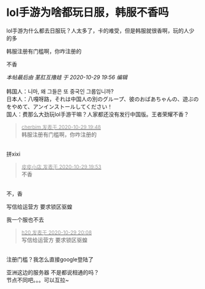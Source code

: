 # lol手游为啥都玩日服，韩服不香吗


lol手游为什么都去日服玩？人太多了，卡的难受，但是韩服就很香啊，玩的人少的多

韩服注册有门槛啊，你咋注册的

不香<img id="aimg_sg8ew" onclick="zoom(this, this.src, 0, 0, 0)" class="zoom" src="https://cdn.jsdelivr.net/gh/hishis/forum-master/public/images/patch.gif" onmouseover="img_onmouseoverfunc(this)" onload="thumbImg(this)" border="0" alt="" />

<i class="pstatus"> 本帖最后由 茎肛互撸娃 于 2020-10-29 19:56 编辑 </i><br />
<br />
韩国人：니마, 왜 그들은 또 중국인 그룹입니까?<br />
日本人：八嘎呀路，それは中国人の別のグループ、彼のおばあちゃんの、遊ぶのをやめて、アンインストールしてください！<br />
国人：费那么大劲玩lol手游干嘛？人家都还没有发行中国版。王者荣耀不香？

<div class="quote"><blockquote><font size="2"><a href="https://www.hostloc.com/forum.php?mod=redirect&amp;goto=findpost&amp;pid=9370938&amp;ptid=759955" target="_blank"><font color="#999999">cherbim 发表于 2020-10-29 19:48</font></a></font><br />
韩服注册有门槛啊，你咋注册的</blockquote></div><br />
拼xixi<br />


<div class="quote"><blockquote><font size="2"><a href="https://www.hostloc.com/forum.php?mod=redirect&amp;goto=findpost&amp;pid=9370960&amp;ptid=759955" target="_blank"><font color="#999999">皮皮小店 发表于 2020-10-29 19:53</font></a></font><br />
不香</blockquote></div><br />
不，香

写信给运营方 要求锁区驱蝗

我一个服也不去

<div class="quote"><blockquote><font size="2"><a href="https://www.hostloc.com/forum.php?mod=redirect&amp;goto=findpost&amp;pid=9371028&amp;ptid=759955" target="_blank"><font color="#999999">h20 发表于 2020-10-29 20:08</font></a></font><br />
写信给运营方 要求锁区驱蝗</blockquote></div><br />
注册门槛？我怎么直接google登陆了

亚洲这边的服务器 不是都说相通的吗？<br />
节点不同吧。。。可以互拉~
